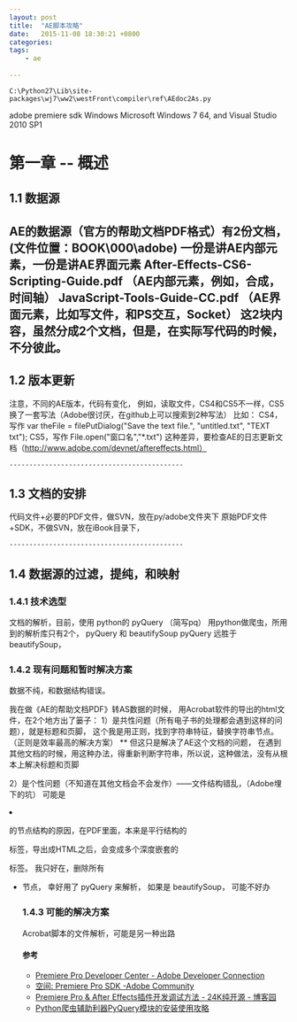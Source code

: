 ```yaml
---
layout: post
title:  "AE脚本攻略"
date:   2015-11-08 18:30:21 +0800
categories:  
tags:
    - ae
 
---
```


`C:\Python27\Lib\site-packages\wj7\ww2\westFront\compiler\ref\AEdoc2As.py`


adobe premiere sdk
Windows
Microsoft Windows 7 64, and Visual Studio 2010 SP1

# 第一章 -- 概述 #
## 1.1 数据源 ##

AE的数据源（官方的帮助文档PDF格式）有2份文档，(文件位置：BOOK\000\adobe)
一份是讲AE内部元素，一份是讲AE界面元素
After-Effects-CS6-Scripting-Guide.pdf   （AE内部元素，例如，合成，时间轴）
JavaScript-Tools-Guide-CC.pdf   （AE界面元素，比如写文件，和PS交互，Socket）
这2块内容，虽然分成2个文档，但是，在实际写代码的时候，不分彼此。
--------------------------------------------

## 1.2 版本更新 ##

注意，不同的AE版本，代码有变化，
例如，读取文件，CS4和CS5不一样，CS5换了一套写法（Adobe很讨厌，在github上可以搜索到2种写法）
比如：
CS4，写作
var theFile = filePutDialog("Save the text file.", "untitled.txt", "TEXT txt");
CS5，写作
File.open("窗口名","*.txt") 
这种差异，要检查AE的日志更新文档（http://www.adobe.com/devnet/aftereffects.html）
    
    --------------------------------------------  
      
## 1.3 文档的安排 ##

代码文件+必要的PDF文件，做SVN，放在py/adobe文件夹下
原始PDF文件+SDK，不做SVN，放在iBook目录下，

    --------------------------------------------  

##  1.4 数据源的过滤，提纯，和映射 ##
 
###  1.4.1 技术选型 ###
文档的解析，目前，使用 python的 pyQuery （简写pq）
用python做爬虫，所用到的解析库只有2个， pyQuery 和 beautifySoup
pyQuery 远胜于 beautifySoup， 
 
###  1.4.2 现有问题和暂时解决方案 ###

数据不纯，和数据结构错误。

我在做《AE的帮助文档PDF》转AS数据的时候，  用Acrobat软件的导出的html文件，在2个地方出了篓子：
1）是共性问题（所有电子书的处理都会遇到这样的问题），就是标题和页脚，
这个我是用正则，找到字符串特征，替换字符串节点。（正则是效率最高的解决方案）
** 但这只是解决了AE这个文档的问题，
在遇到其他文档的时候，用这种办法，得重新判断字符串，所以说，这种做法，没有从根本上解决标题和页脚

2）是个性问题（不知道在其他文档会不会发作）——文件结构错乱，（Adobe埋下的坑）
可能是<li><p>的节点结构的原因，在PDF里面，本来是平行结构的<p>标签，导出成HTML之后，会变成多个深度嵌套的<p>标签。
我只好在，删除所有<ul><li>节点， 幸好用了 pyQuery 来解析， 如果是 beautifySoup， 可能不好办
  
###  1.4.3 可能的解决方案 ###

Acrobat脚本的文件解析，可能是另一种出路



#### 参考 ####
* [Premiere Pro Developer Center - Adobe Developer Connection](http://www.adobe.com/devnet/premiere/sdk/cc.html)
* [空间: Premiere Pro SDK -Adobe Community](https://forums.adobe.com/community/premiere/sdk/content?filterID=contentstatus[published]~objecttype~objecttype[thread])
* [Premiere Pro & After Effects插件开发调试方法 - 24K纯开源 - 博客园](http://www.cnblogs.com/csuftzzk/p/after_effects_debugging_in_visual_studio.html)
* [Python爬虫辅助利器PyQuery模块的安装使用攻略](http://www.jb51.net/article/82955.htm)